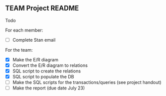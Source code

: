## TEAM Project README

Todo

For each member:
- [ ] Complete Stan email

For the team:
- [x] Make the E/R diagram
- [x] Convert the E/R diagram to relations
- [x] SQL script to create the relations
- [x] SQL script to populate the DB
- [ ] Make the SQL scripts for the transactions/queries (see project handout)
- [ ] Make the report (due date July 23)
